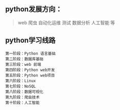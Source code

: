 ## python发展方向：
> web  爬虫  自动化运维  测试  数据分析  人工智能 等

## python学习线路
```
第一阶段：Python 语言基础
第二阶段：数据库基础
第三阶段：web 前端
第四阶段：Python web开发
第五阶段：Python web项目
第六阶段：Linux
第七阶段：NoSQL
第八阶段：数据可视化
第九阶段：爬虫技术
第十阶段：人工智能
```